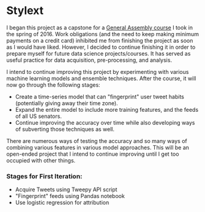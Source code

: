 # Stylext
I began this project as a capstone for a [General Assembly course](https://generalassemb.ly/education/data-science/) I took in the spring of 2016. Work obligations (and the need to keep making minimum payments on a credit card) inhibited me from finishing the project as soon as I would have liked. However, I decided to continue finishing it in order to prepare myself for future data science projects/courses. It has served as useful practice for data acquisition, pre-processing, and analysis.

I intend to continue improving this project by experimenting with various machine learning models and ensemble techniques. After the course, it will now go through the following stages:

* Create a time-series model that can "fingerprint" user tweet habits (potentially giving away their time zone).
* Expand the entire model to include more training features, and the feeds of all US senators.
* Continue improving the accuracy over time while also developing ways of subverting those techniques as well.

There are numerous ways of testing the accuracy and so many ways of combining various features in various model approaches. This will be an open-ended project that I intend to continue improving until I get too occupied with other things. 

### Stages for First Iteration:

* Acquire Tweets using Tweepy API script
* "Fingerprint" feeds using Pandas notebook
* Use logistic regression for attribution
